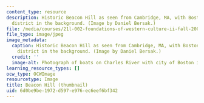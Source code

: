 ```yaml
---
content_type: resource
description: Historic Beacon Hill as seen from Cambridge, MA, with Boston's financial
  district in the background. (Image by Daniel Bersak.)
file: /media/courses/21l-002-foundations-of-western-culture-ii-fall-2002/6d0be9be1972d597e976ec6eef6bf342_21l-002f02-th.jpg
file_type: image/jpeg
image_metadata:
  caption: Historic Beacon Hill as seen from Cambridge, MA, with Boston's financial
    district in the background. (Image by Daniel Bersak.)
  credit: ''
  image-alt: Photograph of boats on Charles River with city of Boston in the background.
learning_resource_types: []
ocw_type: OCWImage
resourcetype: Image
title: Beacon Hill (thumbnail)
uid: 6d0be9be-1972-d597-e976-ec6eef6bf342
---
```

